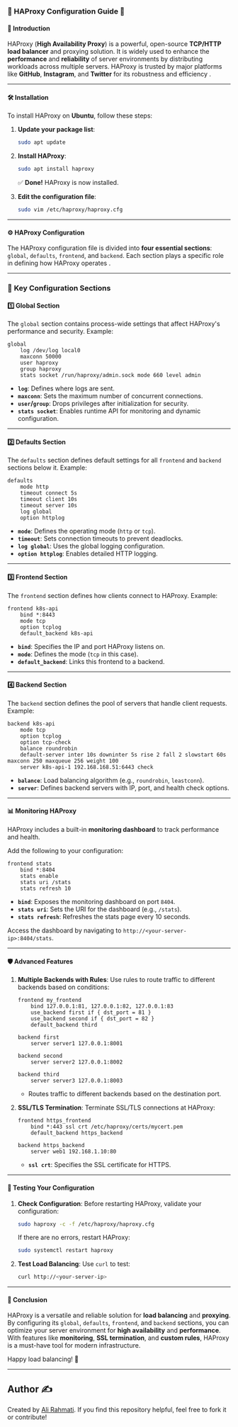 ### 🌟 HAProxy Configuration Guide 🌟

#### 📝 **Introduction**
HAProxy (**High Availability Proxy**) is a powerful, open-source **TCP/HTTP load balancer** and proxying solution. It is widely used to enhance the **performance** and **reliability** of server environments by distributing workloads across multiple servers. HAProxy is trusted by major platforms like **GitHub**, **Instagram**, and **Twitter** for its robustness and efficiency .

---

#### 🛠️ **Installation**
To install HAProxy on **Ubuntu**, follow these steps:

1. **Update your package list**:
   ```bash
   sudo apt update
   ```
2. **Install HAProxy**:
   ```bash
   sudo apt install haproxy
   ```
   ✅ **Done!** HAProxy is now installed.

3. **Edit the configuration file**:
   ```bash
   sudo vim /etc/haproxy/haproxy.cfg
   ```

---

#### ⚙️ **HAProxy Configuration**
The HAProxy configuration file is divided into **four essential sections**: `global`, `defaults`, `frontend`, and `backend`. Each section plays a specific role in defining how HAProxy operates .

---

### 🧩 **Key Configuration Sections**

#### 1️⃣ **Global Section**
The `global` section contains process-wide settings that affect HAProxy's performance and security. Example:
```haproxy
global
    log /dev/log local0
    maxconn 50000
    user haproxy
    group haproxy
    stats socket /run/haproxy/admin.sock mode 660 level admin
```
- **`log`**: Defines where logs are sent.
- **`maxconn`**: Sets the maximum number of concurrent connections.
- **`user`/`group`**: Drops privileges after initialization for security.
- **`stats socket`**: Enables runtime API for monitoring and dynamic configuration.

---

#### 2️⃣ **Defaults Section**
The `defaults` section defines default settings for all `frontend` and `backend` sections below it. Example:
```haproxy
defaults
    mode http
    timeout connect 5s
    timeout client 10s
    timeout server 10s
    log global
    option httplog
```
- **`mode`**: Defines the operating mode (`http` or `tcp`).
- **`timeout`**: Sets connection timeouts to prevent deadlocks.
- **`log global`**: Uses the global logging configuration.
- **`option httplog`**: Enables detailed HTTP logging.

---

#### 3️⃣ **Frontend Section**
The `frontend` section defines how clients connect to HAProxy. Example:
```haproxy
frontend k8s-api
    bind *:8443
    mode tcp
    option tcplog
    default_backend k8s-api
```
- **`bind`**: Specifies the IP and port HAProxy listens on.
- **`mode`**: Defines the mode (`tcp` in this case).
- **`default_backend`**: Links this frontend to a backend.

---

#### 4️⃣ **Backend Section**
The `backend` section defines the pool of servers that handle client requests. Example:
```haproxy
backend k8s-api
    mode tcp
    option tcplog
    option tcp-check
    balance roundrobin
    default-server inter 10s downinter 5s rise 2 fall 2 slowstart 60s maxconn 250 maxqueue 256 weight 100
    server k8s-api-1 192.168.168.51:6443 check
```
- **`balance`**: Load balancing algorithm (e.g., `roundrobin`, `leastconn`).
- **`server`**: Defines backend servers with IP, port, and health check options.

---

#### 📊 **Monitoring HAProxy**
HAProxy includes a built-in **monitoring dashboard** to track performance and health.

Add the following to your configuration:
```haproxy
frontend stats
    bind *:8404
    stats enable
    stats uri /stats
    stats refresh 10
```
- **`bind`**: Exposes the monitoring dashboard on port `8404`.
- **`stats uri`**: Sets the URI for the dashboard (e.g., `/stats`).
- **`stats refresh`**: Refreshes the stats page every 10 seconds.

Access the dashboard by navigating to `http://<your-server-ip>:8404/stats`.

---

#### 🛡️ **Advanced Features**
1. **Multiple Backends with Rules**:
   Use rules to route traffic to different backends based on conditions:
   ```haproxy
   frontend my_frontend
       bind 127.0.0.1:81, 127.0.0.1:82, 127.0.0.1:83
       use_backend first if { dst_port = 81 }
       use_backend second if { dst_port = 82 }
       default_backend third

   backend first
       server server1 127.0.0.1:8001

   backend second
       server server2 127.0.0.1:8002

   backend third
       server server3 127.0.0.1:8003
   ```
   - Routes traffic to different backends based on the destination port.

2. **SSL/TLS Termination**:
   Terminate SSL/TLS connections at HAProxy:
   ```haproxy
   frontend https_frontend
       bind *:443 ssl crt /etc/haproxy/certs/mycert.pem
       default_backend https_backend

   backend https_backend
       server web1 192.168.1.10:80
   ```
   - **`ssl crt`**: Specifies the SSL certificate for HTTPS.

---

#### 🚀 **Testing Your Configuration**
1. **Check Configuration**:
   Before restarting HAProxy, validate your configuration:
   ```bash
   sudo haproxy -c -f /etc/haproxy/haproxy.cfg
   ```
   If there are no errors, restart HAProxy:
   ```bash
   sudo systemctl restart haproxy
   ```

2. **Test Load Balancing**:
   Use `curl` to test:
   ```bash
   curl http://<your-server-ip>
   ```

---

#### 🎯 **Conclusion**
HAProxy is a versatile and reliable solution for **load balancing** and **proxying**. By configuring its `global`, `defaults`, `frontend`, and `backend` sections, you can optimize your server environment for **high availability** and **performance**. With features like **monitoring**, **SSL termination**, and **custom rules**, HAProxy is a must-have tool for modern infrastructure.

Happy load balancing! 🎉

---

## **Author** ✍️

Created by [Ali Rahmati](https://github.com/alirahmti). If you find this repository helpful, feel free to fork it or contribute!
